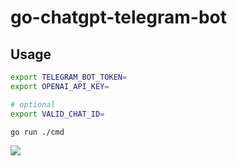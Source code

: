 # go-chatgpt-telegram-bot

## Usage

```sh
export TELEGRAM_BOT_TOKEN=
export OPENAI_API_KEY=

# optional
export VALID_CHAT_ID=

go run ./cmd
```

![](https://i.imgur.com/PKEobN7.png)
